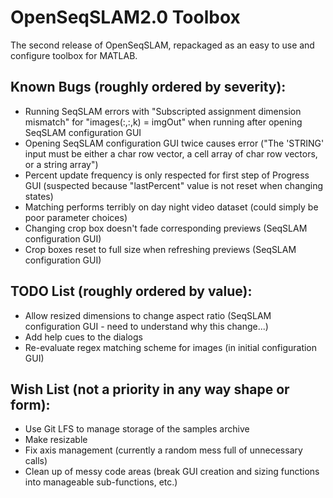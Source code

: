 # OpenSeqSLAM2.0 Toolbox

The second release of OpenSeqSLAM, repackaged as an easy to use and configure toolbox for MATLAB.

## Known Bugs (roughly ordered by severity):

* Running SeqSLAM errors with "Subscripted assignment dimension mismatch" for "images(:,:,k) = imgOut" when running after opening SeqSLAM configuration GUI
* Opening SeqSLAM configuration GUI twice causes error ("The 'STRING' input must be either a char row vector, a cell array of char row vectors, or a string array")
* Percent update frequency is only respected for first step of Progress GUI (suspected because "lastPercent" value is not reset when changing states)
* Matching performs terribly on day night video dataset (could simply be poor parameter choices)
* Changing crop box doesn't fade corresponding previews (SeqSLAM configuration GUI)
* Crop boxes reset to full size when refreshing previews (SeqSLAM configuration GUI)


## TODO List (roughly ordered by value):

* Allow resized dimensions to change aspect ratio (SeqSLAM configuration GUI - need to understand why this change...)
* Add help cues to the dialogs
* Re-evaluate regex matching scheme for images (in initial configuration GUI)


## Wish List (not a priority in any way shape or form):

* Use Git LFS to manage storage of the samples archive
* Make resizable
* Fix axis management (currently a random mess full of unnecessary calls)
* Clean up of messy code areas (break GUI creation and sizing functions into manageable sub-functions, etc.)
